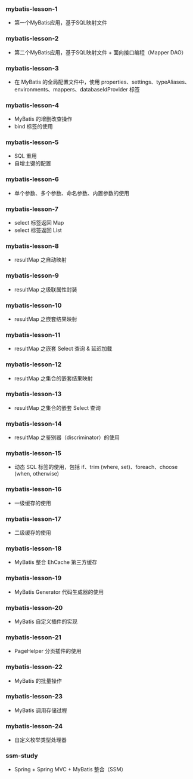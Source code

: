 ### mybatis-lesson-1

- 第一个MyBatis应用，基于SQL映射文件

### mybatis-lesson-2

- 第二个MyBatis应用，基于SQL映射文件 + 面向接口编程（Mapper DAO）

### mybatis-lesson-3

- 在 MyBatis 的全局配置文件中，使用 properties、settings、typeAliases、environments、mappers、databaseIdProvider 标签

### mybatis-lesson-4

- MyBatis 的增删改查操作
- bind 标签的使用

### mybatis-lesson-5

- SQL 重用
- 自增主键的配置

### mybatis-lesson-6

- 单个参数、多个参数、命名参数、内置参数的使用

### mybatis-lesson-7

- select 标签返回 Map
- select 标签返回 List

### mybatis-lesson-8

- resultMap 之自动映射

### mybatis-lesson-9

- resultMap 之级联属性封装

### mybatis-lesson-10

- resultMap 之嵌套结果映射

### mybatis-lesson-11

- resultMap 之嵌套 Select 查询 & 延迟加载

### mybatis-lesson-12

- resultMap 之集合的嵌套结果映射

### mybatis-lesson-13

- resultMap 之集合的嵌套 Select 查询

### mybatis-lesson-14

- resultMap 之鉴别器（discriminator）的使用

### mybatis-lesson-15

- 动态 SQL 标签的使用，包括 if、trim (where, set)、foreach、choose (when, otherwise) 

### mybatis-lesson-16

- 一级缓存的使用

### mybatis-lesson-17

- 二级缓存的使用

### mybatis-lesson-18

- MyBatis 整合 EhCache 第三方缓存

### mybatis-lesson-19

- MyBatis Generator 代码生成器的使用

### mybatis-lesson-20

- MyBatis 自定义插件的实现

### mybatis-lesson-21

- PageHelper 分页插件的使用

### mybatis-lesson-22

- MyBatis 的批量操作

### mybatis-lesson-23

- MyBatis 调用存储过程

### mybatis-lesson-24

- 自定义枚举类型处理器

### ssm-study

- Spring + Spring MVC + MyBatis 整合（SSM）
